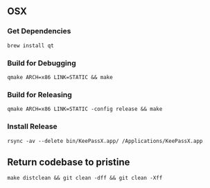 
## OSX

### Get Dependencies

    brew install qt

### Build for Debugging 

    qmake ARCH=x86 LINK=STATIC && make

### Build for Releasing

    qmake ARCH=x86 LINK=STATIC -config release && make

### Install Release

    rsync -av --delete bin/KeePassX.app/ /Applications/KeePassX.app

## Return codebase to pristine

    make distclean && git clean -dff && git clean -Xff
